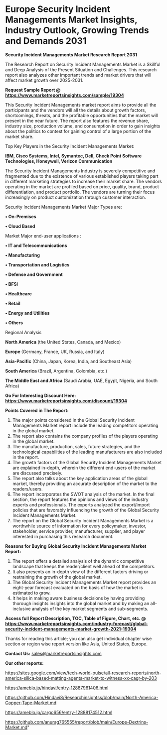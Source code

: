 # Europe Security Incident Managements Market Insights, Industry Outlook, Growing Trends and Demands 2031

<strong>Security Incident Managements Market Research Report 2031</strong>

The Research Report on Security Incident Managements Market is a Skillful and Deep Analysis of the Present Situation and Challenges. This research report also analyzes other important trends and market drivers that will affect market growth over 2025-2031.

<strong>Request Sample Report @ <a href=https://www.marketreportsinsights.com/sample/19304>https://www.marketreportsinsights.com/sample/19304</a></strong>

This Security Incident Managements market report aims to provide all the participants and the vendors will all the details about growth factors, shortcomings, threats, and the profitable opportunities that the market will present in the near future. The report also features the revenue share, industry size, production volume, and consumption in order to gain insights about the politics to contest for gaining control of a large portion of the market share.

Top Key Players in the Security Incident Managements Market:

<strong>IBM, Cisco Systems, Intel, Symantec, Dell, Check Point Software Technologies, Honeywell, Verizon Communication</strong>

The Security Incident Managements Industry is severely competitive and fragmented due to the existence of various established players taking part in different marketing strategies to increase their market share. The vendors operating in the market are profiled based on price, quality, brand, product differentiation, and product portfolio. The vendors are turning their focus increasingly on product customization through customer interaction.

Security Incident Managements Market Major Types are:

<strong>• On-Premises

• Cloud Based</strong>

Market Major end-user applications :

<strong>• IT and Telecommunications

• Manufacturing

• Transportation and Logistics

• Defense and Government

• BFSI

• Healthcare

• Retail

• Energy and Utilities

• Others</strong>

Regional Analysis

</u><strong><b>North America</b></strong> (the United States, Canada, and Mexico)

<strong><b>Europe </b></strong>(Germany, France, UK, Russia, and Italy)

<strong><b>Asia-Pacific</b></strong> (China, Japan, Korea, India, and Southeast Asia)

<strong><b>South America</b></strong> (Brazil, Argentina, Colombia, etc.)

<strong><b>The Middle East and Africa</b></strong> (Saudi Arabia, UAE, Egypt, Nigeria, and South Africa)

<strong>Go For Interesting Discount Here: <a href=https://www.marketreportsinsights.com/discount/19304>https://www.marketreportsinsights.com/discount/19304</a></strong>

<strong>Points Covered in The Report:</strong>
<ol>
  <li>The major points considered in the Global Security Incident Managements Market report include the leading competitors operating in the global market.</li>
  <li>The report also contains the company profiles of the players operating in the global market.</li>
  <li>The manufacture, production, sales, future strategies, and the technological capabilities of the leading manufacturers are also included in the report.</li>
  <li>The growth factors of the Global Security Incident Managements Market are explained in-depth, wherein the different end-users of the market are discussed precisely.</li>
  <li>The report also talks about the key application areas of the global market, thereby providing an accurate description of the market to the readers/users.</li>
  <li>The report incorporates the SWOT analysis of the market. In the final section, the report features the opinions and views of the industry experts and professionals. The experts analyzed the export/import policies that are favorably influencing the growth of the Global Security Incident Managements Market.</li>
  <li>The report on the Global Security Incident Managements Market is a worthwhile source of information for every policymaker, investor, stakeholder, service provider, manufacturer, supplier, and player interested in purchasing this research document.</li>
</ol>
<strong>Reasons for Buying Global Security Incident Managements Market Report:</strong>

<ol>
  <li>The report offers a detailed analysis of the dynamic competitive landscape that keeps the reader/client well ahead of the competitors.</li>
  <li>It also presents an in-depth view of the different factors driving or restraining the growth of the global market.</li>
  <li>The Global Security Incident Managements Market report provides an eight-year forecast evaluated on the basis of how the market is estimated to grow.</li>
  <li>It helps in making aware business decisions by having providing thorough insights insights into the global market and by making an all-inclusive analysis of the key market segments and sub-segments.</li>
</ol>
<strong>Access full Report Description, TOC, Table of Figure, Chart, etc. @ <a href=https://www.marketreportsinsights.com/industry-forecast/global-security-incident-managements-market-growth-2021-19304>https://www.marketreportsinsights.com/industry-forecast/global-security-incident-managements-market-growth-2021-19304</a></strong>


Thanks for reading this article; you can also get individual chapter wise section or region wise report version like Asia, United States, Europe.

<strong>Contact Us:</strong>
sales@marketreportsinsights.com

<strong>Our other reports:</strong>

<a href=https://sites.google.com/view/tech-world-pulse/all-research-reports/north-america-silica-based-matting-agents-market-to-witness-xx-cagr-by-203>https://sites.google.com/view/tech-world-pulse/all-research-reports/north-america-silica-based-matting-agents-market-to-witness-xx-cagr-by-203</a>

<a href=https://ameblo.jp/hindavi/entry-12887961406.html>https://ameblo.jp/hindavi/entry-12887961406.html</a>

<a href=https://github.com/Hindavi8/Researchinsightss/blob/main/North-America-Copper-Tape-Market.md>https://github.com/Hindavi8/Researchinsightss/blob/main/North-America-Copper-Tape-Market.md</a>

<a href=https://ameblo.jp/cargo656/entry-12888174512.html>https://ameblo.jp/cargo656/entry-12888174512.html</a>

<a href=https://github.com/anurag765555/report/blob/main/Europe-Dextrins-Market.md>https://github.com/anurag765555/report/blob/main/Europe-Dextrins-Market.md</a>"
